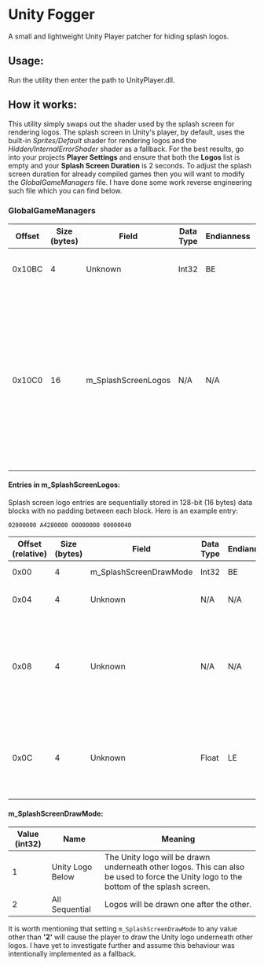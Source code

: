 # Unity Fogger
A small and lightweight Unity Player patcher for hiding splash logos.

## Usage:
Run the utility then enter the path to UnityPlayer.dll.

## How it works:

This utility simply swaps out the shader used by the splash screen for rendering logos. The splash screen in Unity's player, by default, uses the built-in *Sprites/Default* shader for rendering logos and the *Hidden/InternalErrorShader* shader as a fallback. For the best results, go into your projects **Player Settings** and ensure that both the **Logos** list is empty and your **Splash Screen Duration** is 2 seconds. To adjust the splash screen duration for already compiled games then you will want to modify the *GlobalGameManagers* file. I have done some work reverse engineering such file which you can find below.

### GlobalGameManagers

| Offset          | Size (bytes) | Field               | Data Type | Endianness | Purpose                     |
|-----------------|--------------|---------------------|-----------|------------|-----------------------------|
| 0x10BC          | 4            | Unknown             | Int32     | BE         | The number of logo entries. |
| 0x10C0          | 16           | m_SplashScreenLogos | N/A       | N/A        | The first logo entry. Depending on how the splash screen is configured in the player settings, the first entry will be Unity's logo; otherwise the developer's logo. |

#### Entries in m_SplashScreenLogos:

Splash screen logo entries are sequentially stored in 128-bit (16 bytes) data blocks with no padding between each block. Here is an example entry:

`02000000 A4280000 00000000 00000040`

| Offset (relative) | Size (bytes) | Field                  | Data Type | Endianness | Purpose                   |
|--------|--------------|------------------------|-----------|------------|---------------------------|
| 0x00   | 4            | m_SplashScreenDrawMode | Int32     | BE         | Sets the logos draw mode. |
| 0x04   | 4            | Unknown                | N/A       | N/A        | Appears to be a pointer to the logo. Unity will use `0xA4280000` for its logo. |
| 0x08   | 4            | Unknown                | N/A       | N/A        | Doubt it is padding and is instead for future-proofing, much like you would see in ELF. Other possibilities include `m_SplashScreenLogoStyle`, `m_SplashScreenAnimation`, `m_ShowUnitySplashScreen`, `m_ShowUnitySplashLogo`, etc. |
| 0x0C   | 4            | Unknown                | Float     | LE         | The logo duration in seconds, not including the 0.5 seconds the player adds for transitions.  Minimum value is 2 seconds and the maximum value is 10 seconds. |


#### m_SplashScreenDrawMode:

| Value (int32) | Name             | Meaning |
|---------------|------------------|---------|
| 1             | Unity Logo Below | The Unity logo will be drawn underneath other logos. This can also be used to force the Unity logo to the bottom of the splash screen. |
| 2             | All Sequential   | Logos will be drawn one after the other. |

It is worth mentioning that setting `m_SplashScreenDrawMode` to any value other than **'2'** will cause the player to draw the Unity logo underneath other logos. I have yet to investigate further and assume this behaviour was intentionally implemented as a fallback.
